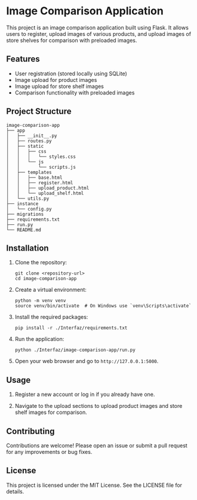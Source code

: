 # Image Comparison Application

This project is an image comparison application built using Flask. It allows users to register, upload images of various products, and upload images of store shelves for comparison with preloaded images.

## Features

- User registration (stored locally using SQLite)
- Image upload for product images
- Image upload for store shelf images
- Comparison functionality with preloaded images

## Project Structure

```
image-comparison-app
├── app
│   ├── __init__.py
│   ├── routes.py
│   ├── static
│   │   ├── css
│   │   │   └── styles.css
│   │   └── js
│   │       └── scripts.js
│   ├── templates
│   │   ├── base.html
│   │   ├── register.html
│   │   ├── upload_product.html
│   │   └── upload_shelf.html
│   └── utils.py
├── instance
│   └── config.py
├── migrations
├── requirements.txt
├── run.py
└── README.md
```

## Installation

1. Clone the repository:
   ```
   git clone <repository-url>
   cd image-comparison-app
   ```

2. Create a virtual environment:
   ```
   python -m venv venv
   source venv/bin/activate  # On Windows use `venv\Scripts\activate`
   ```

3. Install the required packages:
   ```
   pip install -r ./Interfaz/requirements.txt
   ```

4. Run the application:
   ```
   python ./Interfaz/image-comparison-app/run.py
   ```

5. Open your web browser and go to `http://127.0.0.1:5000`.

## Usage

1. Register a new account or log in if you already have one.

2. Navigate to the upload sections to upload product images and store shelf images for comparison.

## Contributing

Contributions are welcome! Please open an issue or submit a pull request for any improvements or bug fixes.

## License

This project is licensed under the MIT License. See the LICENSE file for details.